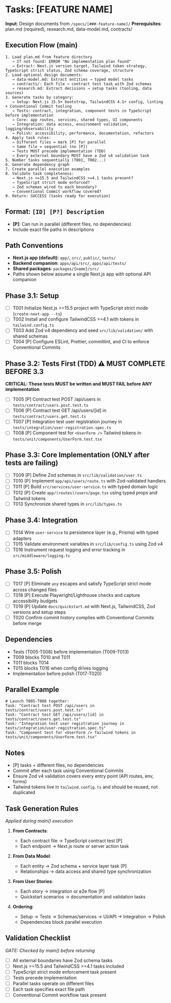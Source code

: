 # Tasks: [FEATURE NAME]

**Input**: Design documents from `/specs/[###-feature-name]/`
**Prerequisites**: plan.md (required), research.md, data-model.md, contracts/

## Execution Flow (main)
```
1. Load plan.md from feature directory
   → If not found: ERROR "No implementation plan found"
   → Extract: Next.js version target, Tailwind token strategy, TypeScript strict status, Zod schema coverage, structure
2. Load optional design documents:
   → data-model.md: Extract entities → typed model tasks
   → contracts/: Each file → contract test task with Zod schemas
   → research.md: Extract decisions → setup tasks (tooling, data sources)
3. Generate tasks by category:
   → Setup: Next.js 15.5+ bootstrap, TailwindCSS 4.1+ config, linting + Conventional Commit tooling
   → Tests: contract, integration, component tests in TypeScript before implementation
   → Core: app routes, services, shared types, UI components
   → Integration: data access, environment validation, logging/observability
   → Polish: accessibility, performance, documentation, refactors
4. Apply task rules:
   → Different files = mark [P] for parallel
   → Same file = sequential (no [P])
   → Tests MUST precede implementation (TDD)
   → Every external boundary MUST have a Zod v4 validation task
5. Number tasks sequentially (T001, T002...)
6. Generate dependency graph
7. Create parallel execution examples
8. Validate task completeness:
   → Next.js >=15.5 and TailwindCSS >=4.1 tasks present?
   → TypeScript strict mode enforced?
   → Zod schemas wired to each boundary?
   → Conventional Commit workflow covered?
9. Return: SUCCESS (tasks ready for execution)
```

## Format: `[ID] [P?] Description`
- **[P]**: Can run in parallel (different files, no dependencies)
- Include exact file paths in descriptions

## Path Conventions
- **Next.js app (default)**: `app/`, `src/`, `public/`, `tests/`
- **Backend companion**: `apps/api/src/`, `apps/api/tests/`
- **Shared packages**: `packages/{name}/src/`
- Paths shown below assume a single Next.js app with optional API companion

## Phase 3.1: Setup
- [ ] T001 Initialize Next.js >=15.5 project with TypeScript strict mode (`create-next-app --ts`)
- [ ] T002 Install and configure TailwindCSS >=4.1 with tokens in `tailwind.config.ts`
- [ ] T003 Add Zod v4 dependency and seed `src/lib/validation/` with shared schemas
- [ ] T004 [P] Configure ESLint, Prettier, commitlint, and CI to enforce Conventional Commits

## Phase 3.2: Tests First (TDD) ⚠️ MUST COMPLETE BEFORE 3.3
**CRITICAL: These tests MUST be written and MUST FAIL before ANY implementation**
- [ ] T005 [P] Contract test POST /api/users in `tests/contract/users.post.test.ts`
- [ ] T006 [P] Contract test GET /api/users/[id] in `tests/contract/users.get.test.ts`
- [ ] T007 [P] Integration test user registration journey in `tests/integration/user-registration.spec.ts`
- [ ] T008 [P] Component test for `<UserForm />` Tailwind tokens in `tests/unit/components/UserForm.test.tsx`

## Phase 3.3: Core Implementation (ONLY after tests are failing)
- [ ] T009 [P] Define Zod schemas in `src/lib/validation/user.ts`
- [ ] T010 [P] Implement `app/api/users/route.ts` with Zod-validated handlers
- [ ] T011 [P] Build `src/services/user-service.ts` with typed domain logic
- [ ] T012 [P] Create `app/(routes)/users/page.tsx` using typed props and Tailwind tokens
- [ ] T013 Synchronize shared types in `src/lib/types.ts`

## Phase 3.4: Integration
- [ ] T014 Wire `user-service` to persistence layer (e.g., Prisma) with typed adapters
- [ ] T015 Validate environment variables in `src/lib/config.ts` using Zod v4
- [ ] T016 Instrument request logging and error tracking in `src/middleware/logging.ts`

## Phase 3.5: Polish
- [ ] T017 [P] Eliminate `any` escapes and satisfy TypeScript strict mode across changed files
- [ ] T018 [P] Execute Playwright/Lighthouse checks and capture accessibility budgets
- [ ] T019 [P] Update `docs/quickstart.md` with Next.js, TailwindCSS, Zod versions and setup steps
- [ ] T020 Confirm commit history complies with Conventional Commits before merge

## Dependencies
- Tests (T005-T008) before implementation (T009-T013)
- T009 blocks T010 and T011
- T011 blocks T014
- T015 blocks T016 when config drives logging
- Implementation before polish (T017-T020)

## Parallel Example
```
# Launch T005-T008 together:
Task: "Contract test POST /api/users in tests/contract/users.post.test.ts"
Task: "Contract test GET /api/users/[id] in tests/contract/users.get.test.ts"
Task: "Integration test user registration journey in tests/integration/user-registration.spec.ts"
Task: "Component test for <UserForm /> Tailwind tokens in tests/unit/components/UserForm.test.tsx"
```

## Notes
- [P] tasks = different files, no dependencies
- Commit after each task using Conventional Commits
- Ensure Zod v4 validation covers every entry point (API routes, env, forms)
- Tailwind tokens live in `tailwind.config.ts` and should be reused, not duplicated

## Task Generation Rules
*Applied during main() execution*

1. **From Contracts**:
   - Each contract file → TypeScript contract test [P]
   - Each endpoint → Next.js route or server action task
   
2. **From Data Model**:
   - Each entity → Zod schema + service layer task [P]
   - Relationships → data access and shared type synchronization
   
3. **From User Stories**:
   - Each story → integration or e2e flow [P]
   - Quickstart scenarios → documentation and validation tasks

4. **Ordering**:
   - Setup → Tests → Schemas/services → UI/API → Integration → Polish
   - Dependencies block parallel execution

## Validation Checklist
*GATE: Checked by main() before returning*

- [ ] All external boundaries have Zod schema tasks
- [ ] Next.js >=15.5 and TailwindCSS >=4.1 tasks included
- [ ] TypeScript strict mode enforcement task present
- [ ] Tests precede implementation
- [ ] Parallel tasks operate on different files
- [ ] Each task specifies exact file path
- [ ] Conventional Commit workflow task present
